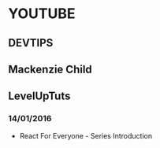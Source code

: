 # YOUTUBE
## DEVTIPS

## Mackenzie Child

## LevelUpTuts
### 14/01/2016
- React For Everyone - Series Introduction